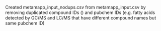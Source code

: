 Created metamapp_input_nodups.csv from metamapp_input.csv by removing duplicated compound IDs () and pubchem IDs (e.g. fatty acids detected by GC/MS and LC/MS that have different compound names but same pubchem ID)
